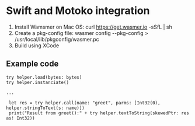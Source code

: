 # Swift and Motoko integration

1. Install Wamsmer on Mac OS: curl https://get.wasmer.io -sSfL | sh
2. Create a pkg-config file: wasmer config --pkg-config > /usr/local/lib/pkgconfig/wasmer.pc
3. Build using XCode

## Example code

    try helper.load(bytes: bytes)
    try helper.instanciate()
    
    ...
    
     let res = try helper.call(name: "greet", parms: [Int32(0), helper.stringToText(s: name)])
     print("Result from greet():" + try helper.textToString(skewedPtr: res as! Int32))
